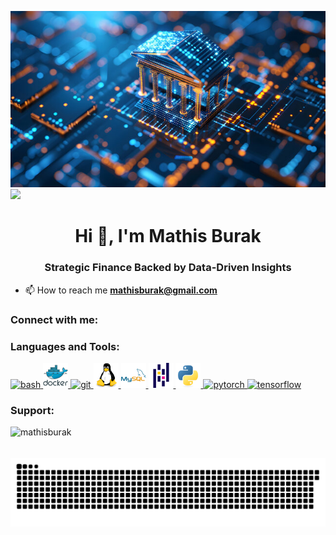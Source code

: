 ![MasterHead](https://github.com/MathisBurak/MathisBurak/blob/main/img/a.jpg)
![](https://komarev.com/ghpvc/?MathisBuraks&color=blue)
<h1 align="center">Hi 👋, I'm Mathis Burak</h1>
<h3 align="center">Strategic Finance Backed by Data-Driven Insights</h3>

- 📫 How to reach me **mathisburak@gmail.com**

<h3 align="left">Connect with me:</h3>
<p align="left">
</p>

<h3 align="left">Languages and Tools:</h3>
<p align="left"> <a href="https://www.gnu.org/software/bash/" target="_blank" rel="noreferrer"> <img src="https://www.vectorlogo.zone/logos/gnu_bash/gnu_bash-icon.svg" alt="bash" width="40" height="40"/> </a> <a href="https://www.docker.com/" target="_blank" rel="noreferrer"> <img src="https://raw.githubusercontent.com/devicons/devicon/master/icons/docker/docker-original-wordmark.svg" alt="docker" width="40" height="40"/> </a> <a href="https://git-scm.com/" target="_blank" rel="noreferrer"> <img src="https://www.vectorlogo.zone/logos/git-scm/git-scm-icon.svg" alt="git" width="40" height="40"/> </a> <a href="https://www.linux.org/" target="_blank" rel="noreferrer"> <img src="https://raw.githubusercontent.com/devicons/devicon/master/icons/linux/linux-original.svg" alt="linux" width="40" height="40"/> </a> <a href="https://www.mysql.com/" target="_blank" rel="noreferrer"> <img src="https://raw.githubusercontent.com/devicons/devicon/master/icons/mysql/mysql-original-wordmark.svg" alt="mysql" width="40" height="40"/> </a> <a href="https://pandas.pydata.org/" target="_blank" rel="noreferrer"> <img src="https://raw.githubusercontent.com/devicons/devicon/2ae2a900d2f041da66e950e4d48052658d850630/icons/pandas/pandas-original.svg" alt="pandas" width="40" height="40"/> </a> <a href="https://www.python.org" target="_blank" rel="noreferrer"> <img src="https://raw.githubusercontent.com/devicons/devicon/master/icons/python/python-original.svg" alt="python" width="40" height="40"/> </a> <a href="https://pytorch.org/" target="_blank" rel="noreferrer"> <img src="https://www.vectorlogo.zone/logos/pytorch/pytorch-icon.svg" alt="pytorch" width="40" height="40"/> </a> <a href="https://www.tensorflow.org" target="_blank" rel="noreferrer"> <img src="https://www.vectorlogo.zone/logos/tensorflow/tensorflow-icon.svg" alt="tensorflow" width="40" height="40"/> </a> </p>

<h3 align="left">Support:</h3>
<p><a href="https://www.buymeacoffee.com/mathisburak"> <img align="left" src="https://cdn.buymeacoffee.com/buttons/v2/default-yellow.png" height="50" width="210" alt="mathisburak" /></a></p><br><br>

<picture>
  <source media="(prefers-color-scheme: dark)" srcset="https://raw.githubusercontent.com/MathisBurak/MathisBurak/output/github-contribution-grid-snake-dark.svg">
  <source media="(prefers-color-scheme: light)" srcset="https://raw.githubusercontent.com/MathisBurak/MathisBurak/output/github-contribution-grid-snake.svg">
  <img alt="github contribution grid snake animation" src="https://raw.githubusercontent.com/MathisBurak/MathisBurak/output/github-contribution-grid-snake.svg">
</picture>
